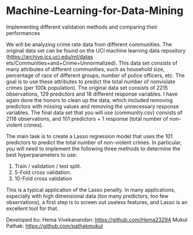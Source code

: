 # Machine-Learning-for-Data-Mining
Implementing different validation methods and comparing their performances

We will be analyzing crime rate data from different communities. The original data set can be found
on the UCI machine learning data repository (https://archive.ics.uci.edu/ml/datas
ets/Communities+and+Crime+Unnormalized). This data set consists of many attributes of
different communities, such as household size, percentage of race of different groups, number
of police officers, etc. The goal is to use these attributes to predict the total number of nonviolate crimes (per 100k population). The original data set consists of 2215 observations, 129
predictors and 18 different response variables. I have again done the honors to clean up the
data, which included removing predictors with missing values and removing the unnecessary
response variables. The final data set that you will use (community.csv) consists of 2118
observations, and 101 predictors + 1 response (total number of non-violent crimes).

The main task is to create a Lasso regression model that uses the 101
predictors to predict the total number of non-violent crimes. In particular, you will need to
implement the following three methods to determine the best hyperparameters to use:
1. Train / validation / test split.
2. 5-Fold cross validation.
3. 10-Fold cross validation

This is a typical application of the Lasso penalty. In many applications, especially with
high dimensional data (too many predictors, too few observations), a first step is to screen
out useless features, and Lasso is an excellent tool for that.

Developed bu:
Hema Vivekanandan: https://github.com/Hema23294
Mukul Pathak: https://github.com/pathakmukul
